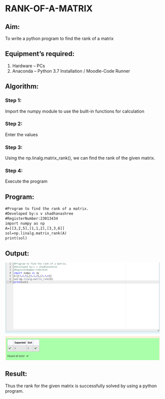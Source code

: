 # RANK-OF-A-MATRIX
## Aim:
To write a python program to find the rank of a matrix
## Equipment’s required:
1. 	Hardware – PCs
2. 	Anaconda – Python 3.7 Installation / Moodle-Code Runner
## Algorithm:
### Step 1: 
Import the numpy module to use the built-in functions for calculation
### Step 2:
Enter the values
### Step 3:
 Using the np.linalg.matrix_rank(), we can find the rank of the given matrix.
### Step 4:
Execute the program 
## Program:
```
#Program to find the rank of a matrix.
#Developed by:s v shadhanashree
#RegisterNumber:23013434
import numpy as np
A=[[3,2,5],[1,1,2],[3,3,6]]
sol=np.linalg.matrix_rank(A)
print(sol)
```
## Output:
![output](./rankofmatrix.png)
## Result:
Thus the rank for the given matrix is successfully solved by  using a python program.

